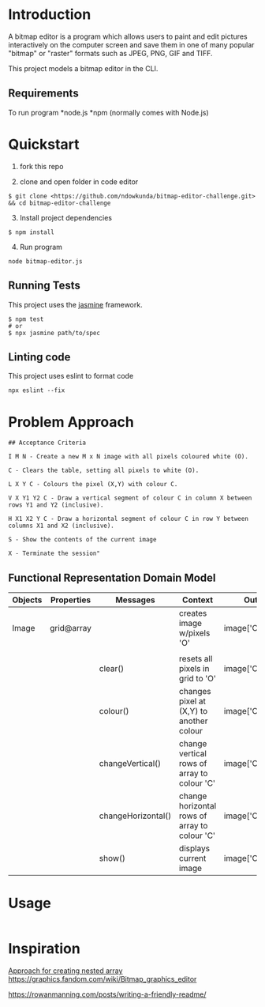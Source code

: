 # Introduction

A bitmap editor is a program which allows users to paint and edit pictures interactively on the computer screen and save them in one of many popular "bitmap" or "raster" formats such as JPEG, PNG, GIF and TIFF.

This project models a bitmap editor in the CLI.

## Requirements
To run program
*node.js
*npm (normally comes with Node.js)

# Quickstart
 1. fork this repo 

 2. clone and open folder in code editor
 ```
 $ git clone <https://github.com/ndowkunda/bitmap-editor-challenge.git> && cd bitmap-editor-challenge

 ```
 3. Install project dependencies
 ```
 $ npm install
 ```
 4. Run program
```
node bitmap-editor.js
```

## Running Tests
This project uses the [jasmine](https://jasmine.github.io/) framework. 
```
$ npm test
# or
$ npx jasmine path/to/spec
```

## Linting code
This project uses eslint to format code
```
npx eslint --fix
```
 
# Problem Approach 
```
## Acceptance Criteria

I M N - Create a new M x N image with all pixels coloured white (O).

C - Clears the table, setting all pixels to white (O).

L X Y C - Colours the pixel (X,Y) with colour C.

V X Y1 Y2 C - Draw a vertical segment of colour C in column X between rows Y1 and Y2 (inclusive).

H X1 X2 Y C - Draw a horizontal segment of colour C in row Y between columns X1 and X2 (inclusive).

S - Show the contents of the current image

X - Terminate the session"
```

## Functional Representation Domain Model

|Objects| Properties | Messages | Context | Output
|----------|-------------|---------------|---------|---------
|Image  |grid@array|             |creates image w/pixels 'O'           |image['O']@array 
|            |                   |                       |             |  
|            |                   |clear()      | resets all pixels in grid to 'O'            |image['O']@array
|            |          |colour() | changes pixel at (X,Y) to another colour            |image['C']@array        
|            |           |changeVertical() |change vertical rows of array to colour 'C' |image['C']@array      
|            |              |changeHorizontal() |change horizontal rows of array to colour 'C'|image['C']@array  
|            |               |show()  | displays current image            |image['C']@array  



# Usage

```

```  

# Inspiration

[Approach for creating nested array](https://github.com/digital-futures-academy/bitmap-editor-challenge/pull/1/commits/b4c3ca6f971adae674b4681d3d92433a83137c6a)
https://graphics.fandom.com/wiki/Bitmap_graphics_editor

https://rowanmanning.com/posts/writing-a-friendly-readme/ 